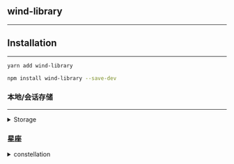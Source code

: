 ## wind-library

---

## Installation

---

```sh
yarn add wind-library

npm install wind-library --save-dev
```

### 本地/会话存储

---

<details>
<summary>Storage</summary>

```js
import { storage } from 'wind-library';
// 设置
storage.session.set(key,value);
// 获取
storage.session.get(key);
// 移除
storage.session.remove(key);
// 清除
storage.session.clear();
// 获取所有
storage.session.getAll();
// 遍历
storage.session.forEach(cb);


// localStorage
storage.local.set()
...
```

</details>

### 星座

<details>
<summary>constellation</summary>

```js
import { constellation } from 'wind-library';
const birthday = '2000-01-03';

constellation(birthday); // 摩羯
```

</details>
